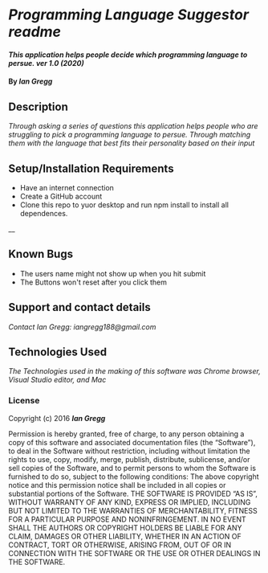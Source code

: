 # _Programming Language Suggestor readme_

#### _This application helps people decide which programming language to persue. ver 1.0 (2020)_

#### By _Ian Gregg_

## Description

_Through asking a series of questions this application helps people who are struggling to pick a programming language to persue. Through matching them with the language that best fits their personality based on their input_

## Setup/Installation Requirements


* Have an internet connection 
* Create a GitHub account
* Clone this repo to yuor desktop and run npm install to install all dependences.

__

## Known Bugs

* The users name might not show up when you hit submit
* The Buttons won't reset after you click them

## Support and contact details

_Contact Ian Gregg: iangregg188@gmail.com_

## Technologies Used

_The Technologies used in the making of this software was Chrome browser, Visual Studio editor, and Mac_

### License

Copyright (c) 2016 **_Ian Gregg_**

Permission is hereby granted, free of charge, to any person obtaining a copy of this software and associated documentation files (the “Software”), to deal in the Software without restriction, including without limitation the rights to use, copy, modify, merge, publish, distribute, sublicense, and/or sell copies of the Software, and to permit persons to whom the Software is furnished to do so, subject to the following conditions:
The above copyright notice and this permission notice shall be included in all copies or substantial portions of the Software.
THE SOFTWARE IS PROVIDED “AS IS”, WITHOUT WARRANTY OF ANY KIND, EXPRESS OR IMPLIED, INCLUDING BUT NOT LIMITED TO THE WARRANTIES OF MERCHANTABILITY, FITNESS FOR A PARTICULAR PURPOSE AND NONINFRINGEMENT. IN NO EVENT SHALL THE AUTHORS OR COPYRIGHT HOLDERS BE LIABLE FOR ANY CLAIM, DAMAGES OR OTHER LIABILITY, WHETHER IN AN ACTION OF CONTRACT, TORT OR OTHERWISE, ARISING FROM, OUT OF OR IN CONNECTION WITH THE SOFTWARE OR THE USE OR OTHER DEALINGS IN THE SOFTWARE.

